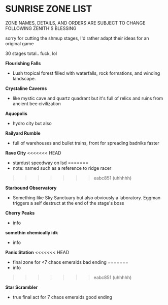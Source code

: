 # SUNRISE ZONE LIST

ZONE NAMES, DETAILS, AND ORDERS ARE SUBJECT TO CHANGE FOLLOWING ZENITH'S BLESSING

sorry for cutting the shmup stages, I'd rather adapt their ideas for an original game

30 stages total.. fuck, lol

**Flourishing Falls**
- Lush tropical forest filled with waterfalls, rock formations, and winding landscape.

**Crystaline Caverns**
- like mystic cave and quartz quadrant but it's full of relics and ruins from ancient bee civilization

**Aquopolis**
- hydro city but also

**Railyard Rumble**
- full of warehouses and bullet trains, front for spreading badniks faster

**Rave City**
<<<<<<< HEAD
- stardust speedway on lsd
=======
- note: named such as a reference to ridge racer
>>>>>>> eabc851 (uhhhhh)

**Starbound Observatory**
- Something like Sky Sanctuary but also obviously a laboratory. Eggman triggers a self destruct at the end of the stage's boss

**Cherry Peaks**
- info

**somethin chemically idk**
- info

**Panic Station**
<<<<<<< HEAD
- final zone for <7 chaos emeralds bad ending
=======
- info
>>>>>>> eabc851 (uhhhhh)

**Star Scrambler**
- true final act for 7 chaos emeralds good ending
